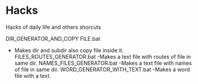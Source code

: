 # Hacks
Hacks of daily life and others shorcuts

DIR_GENERATOR_AND_COPY FILE.bat
- Makes dir and subdir also copy file inside it. 
FILES_ROUTES_GENERATOR.bat
-Makes a text file with routes of file in same dir. 
NAMES_FILES_GENERATOR.bat
-Makes a text file with names of file in same dir. 
WORD_GENERATOR_WITH_TEXT.bat
-Makes a word file with a text.

